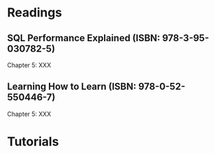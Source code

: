 # Readings

## SQL Performance Explained (ISBN: 978-3-95-030782-5)

Chapter 5: XXX


## Learning How to Learn (ISBN: 978-0-52-550446-7)

Chapter 5: XXX


# Tutorials